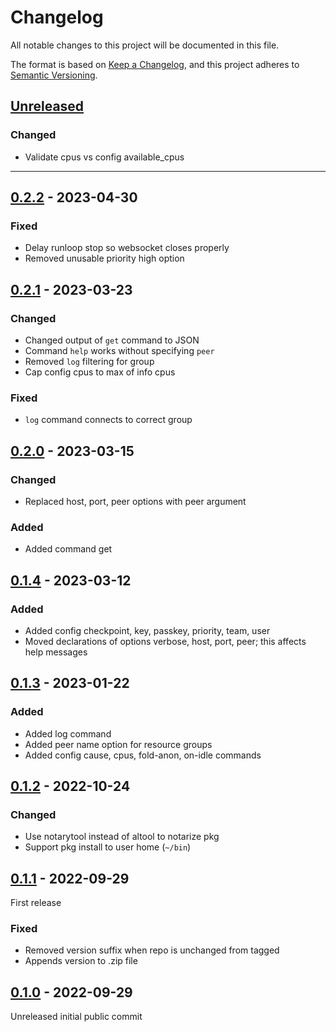 # Changelog

All notable changes to this project will be documented in this file.

The format is based on [Keep a Changelog](https://keepachangelog.com/en/1.0.0/),
and this project adheres to [Semantic Versioning](https://semver.org/spec/v2.0.0.html). 


## [Unreleased]

### Changed

- Validate cpus vs config available_cpus

---

## [0.2.2] - 2023-04-30

### Fixed

- Delay runloop stop so websocket closes properly
- Removed unusable priority high option


## [0.2.1] - 2023-03-23

### Changed

- Changed output of `get` command to JSON
- Command `help` works without specifying `peer`
- Removed `log` filtering for group
- Cap config cpus to max of info cpus

### Fixed

- `log` command connects to correct group


## [0.2.0] - 2023-03-15

### Changed

- Replaced host, port, peer options with peer argument

### Added

- Added command get


## [0.1.4] - 2023-03-12

### Added 

- Added config checkpoint, key, passkey, priority, team, user
- Moved declarations of options verbose, host, port, peer; this affects help messages


## [0.1.3] - 2023-01-22

### Added 

- Added log command
- Added peer name option for resource groups
- Added config cause, cpus, fold-anon, on-idle commands


## [0.1.2] - 2022-10-24

### Changed

- Use notarytool instead of altool to notarize pkg
- Support pkg install to user home (`~/bin`)


## [0.1.1] - 2022-09-29

First release

### Fixed

- Removed version suffix when repo is unchanged from tagged
- Appends version to .zip file


## [0.1.0] - 2022-09-29

Unreleased initial public commit


[unreleased]: https://github.com/kbernhagen/fah-minder/compare/0.2.2...HEAD
[0.2.2]: https://github.com/kbernhagen/fah-minder/compare/0.2.1...0.2.2
[0.2.1]: https://github.com/kbernhagen/fah-minder/compare/0.2.0...0.2.1
[0.2.0]: https://github.com/kbernhagen/fah-minder/compare/0.1.4...0.2.0
[0.1.4]: https://github.com/kbernhagen/fah-minder/compare/0.1.3...0.1.4
[0.1.3]: https://github.com/kbernhagen/fah-minder/compare/0.1.2...0.1.3
[0.1.2]: https://github.com/kbernhagen/fah-minder/compare/0.1.1...0.1.2
[0.1.1]: https://github.com/kbernhagen/fah-minder/compare/0.1.0...0.1.1
[0.1.0]: https://github.com/kbernhagen/fah-minder/releases/tag/0.1.0
